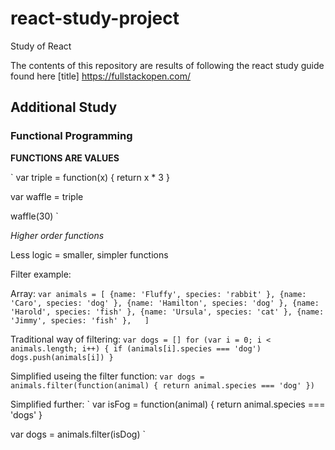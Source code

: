 # react-study-project
Study of React 

The contents of this repository are results of following the react study guide found here [title] https://fullstackopen.com/

## Additional Study 

### Functional Programming

**FUNCTIONS ARE VALUES**

`
var triple = function(x) {
    return x * 3
}

var waffle = triple

waffle(30)
`

*Higher order functions* 

Less logic = smaller, simpler functions

Filter example:

Array:
`
var animals = [
    {name: 'Fluffy', species: 'rabbit' },
    {name: 'Caro', species: 'dog' },
    {name: 'Hamilton', species: 'dog' },
    {name: 'Harold', species: 'fish' },
    {name: 'Ursula', species: 'cat' },
    {name: 'Jimmy', species: 'fish' },  
]
`

Traditional way of filtering:
`
var dogs = []
for (var i = 0; i < animals.length; i++) {
    if (animals[i].species === 'dog')
    dogs.push(animals[i])
}
`

Simplified useing the filter function:
`
var dogs = animals.filter(function(animal) {
    return animal.species === 'dog'
})
`

Simplified further:
`
var isFog = function(animal) {
    return animal.species === 'dogs'
}

var dogs = animals.filter(isDog)
`